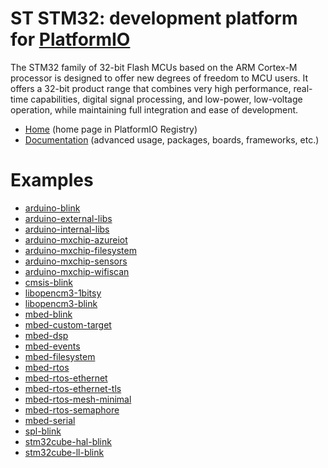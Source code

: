 
# ST STM32: development platform for [PlatformIO](https://platformio.org)

The STM32 family of 32-bit Flash MCUs based on the ARM Cortex-M processor is designed to offer new degrees of freedom to MCU users. It offers a 32-bit product range that combines very high performance, real-time capabilities, digital signal processing, and low-power, low-voltage operation, while maintaining full integration and ease of development.

* [Home](https://platformio.org/platforms/ststm32) (home page in PlatformIO Registry)
* [Documentation](https://docs.platformio.org/page/platforms/ststm32.html) (advanced usage, packages, boards, frameworks, etc.)

# Examples

* [arduino-blink](https://github.com/platformio/platform-ststm32/tree/master/examples/arduino-blink)
* [arduino-external-libs](https://github.com/platformio/platform-ststm32/tree/master/examples/arduino-external-libs)
* [arduino-internal-libs](https://github.com/platformio/platform-ststm32/tree/master/examples/arduino-internal-libs)
* [arduino-mxchip-azureiot](https://github.com/platformio/platform-ststm32/tree/master/examples/arduino-mxchip-azureiot)
* [arduino-mxchip-filesystem](https://github.com/platformio/platform-ststm32/tree/master/examples/arduino-mxchip-filesystem)
* [arduino-mxchip-sensors](https://github.com/platformio/platform-ststm32/tree/master/examples/arduino-mxchip-sensors)
* [arduino-mxchip-wifiscan](https://github.com/platformio/platform-ststm32/tree/master/examples/arduino-mxchip-wifiscan)
* [cmsis-blink](https://github.com/platformio/platform-ststm32/tree/master/examples/cmsis-blink)
* [libopencm3-1bitsy](https://github.com/platformio/platform-ststm32/tree/master/examples/libopencm3-1bitsy)
* [libopencm3-blink](https://github.com/platformio/platform-ststm32/tree/master/examples/libopencm3-blink)
* [mbed-blink](https://github.com/platformio/platform-ststm32/tree/master/examples/mbed-blink)
* [mbed-custom-target](https://github.com/platformio/platform-ststm32/tree/master/examples/mbed-custom-target)
* [mbed-dsp](https://github.com/platformio/platform-ststm32/tree/master/examples/mbed-dsp)
* [mbed-events](https://github.com/platformio/platform-ststm32/tree/master/examples/mbed-events)
* [mbed-filesystem](https://github.com/platformio/platform-ststm32/tree/master/examples/mbed-filesystem)
* [mbed-rtos](https://github.com/platformio/platform-ststm32/tree/master/examples/mbed-rtos)
* [mbed-rtos-ethernet](https://github.com/platformio/platform-ststm32/tree/master/examples/mbed-rtos-ethernet)
* [mbed-rtos-ethernet-tls](https://github.com/platformio/platform-ststm32/tree/master/examples/mbed-rtos-ethernet-tls)
* [mbed-rtos-mesh-minimal](https://github.com/platformio/platform-ststm32/tree/master/examples/mbed-rtos-mesh-minimal)
* [mbed-rtos-semaphore](https://github.com/platformio/platform-ststm32/tree/master/examples/mbed-rtos-semaphore)
* [mbed-serial](https://github.com/platformio/platform-ststm32/tree/master/examples/mbed-serial)
* [spl-blink](https://github.com/platformio/platform-ststm32/tree/master/examples/spl-blink)
* [stm32cube-hal-blink](https://github.com/platformio/platform-ststm32/tree/master/examples/stm32cube-hal-blink)
* [stm32cube-ll-blink](https://github.com/platformio/platform-ststm32/tree/master/examples/stm32cube-ll-blink)
